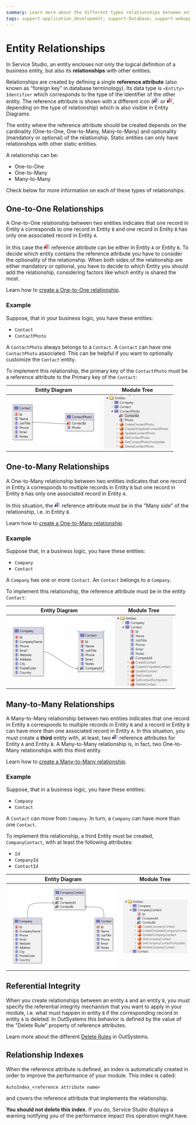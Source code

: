 ```yaml
---
summary: Learn more about the different types relationships between entities in OutSystems.
tags: support-application_development; support-Database; support-webapps
---
```


# Entity Relationships

In Service Studio, an entity encloses not only the logical definition of a business entity, but also its **relationships** with other entities.

Relationships are created by defining a single **reference attribute** (also known as "foreign key" in database terminology). Its data type is `<Entity> Identifier` which corresponds to the type of the Identifier of the other entity. The reference attribute is shown with a different icon (![reference attribute icon](<images/reference-attr.png>) or ![key reference attribute icon](<images/key-reference-attr.png>), depending on the type of relationship) which is also visible in Entity Diagrams. 

The entity where the reference attribute should be created depends on the cardinality (One-to-One, One-to-Many, Many-to-Many) and optionality (mandatory or optional) of the relationship. Static entities can only have relationships with other static entities.

A relationship can be:

* One-to-One
* One-to-Many
* Many-to-Many

Check below for more information on each of these types of relationships.


## One-to-One Relationships

A One-to-One relationship between two entities indicates that one record in Entity `A` corresponds to one record in Entity `B` and one record in Entity `B` has only one associated record in Entity `A`. 

In this case the ![key reference attribute icon](<images/key-reference-attr.png>) reference attribute can be either in Entity `A` or Entity `B`. To decide which entity contains the reference attribute you have to consider the optionality of the relationship. When both sides of the relationship are either mandatory or optional, you have to decide to which Entity you should add the relationship, considering factors like which entity is shared the most.

Learn how to [create a One-to-One relationship](<relationship-one-to-one.md>).

### Example

Suppose, that in your business logic, you have these entities:

* `Contact`
* `ContactPhoto`

A `ContactPhoto` always belongs to a `Contact`. A `Contact` can have one `ContactPhoto` associated. This can be helpful if you want to optionally customize the `Contact` entity.

To implement this relationship, the primary key of the `ContactPhoto` must be a reference attribute to the Primary key of the `Contact`:

Entity Diagram | Module Tree
---------------|------------
![](images/one-to-one-entity-diagram.png) | ![](images/one-to-one-module-tree.jpg)

## One-to-Many Relationships

A One-to-Many relationship between two entities indicates that one record in Entity `A` corresponds to multiple records in Entity `B` but one record in Entity `B` has only one associated record in Entity `A`.

In this situation, the ![reference attribute icon](<images/reference-attr.png>) reference attribute must be in the "Many side" of the relationship, i.e. in Entity `B`.

Learn how to [create a One-to-Many relationship](<relationship-one-to-many.md>).

### Example

Suppose that, in a business logic, you have these entities:

* `Company`
* `Contact`

A `Company` has one or more `Contact`. An `Contact` belongs to a `Company`.

To implement this relationship, the reference attribute must be in the entity `Contact`:

Entity Diagram | Module Tree
---------------|------------
![](images/one-to-many-entity-diagram.png) | ![](images/one-to-many-module-tree.png)


## Many-to-Many Relationships

A Many-to-Many relationship between two entities indicates that one record in Entity `A` corresponds to multiple records in Entity `B` and a record in Entity `B` can have more than one associated record in Entity `A`. In this situation, you must create a **third** entity with, at least, two ![reference attribute icon](<images/reference-attr.png>) reference attributes for Entity `A` and Entity `B`. A Many-to-Many relationship is, in fact, two One-to-Many relationships with this third entity.

Learn how to [create a Many-to-Many relationship](<relationship-many-to-many.md>).

### Example

Suppose, that in a business logic, you have these entities:

* `Company`
* `Contact`

A `Contact` can move from `Company`. In turn, a `Company` can have more than one `Contact`.

To implement this relationship, a third Entity must be created, `CompanyContact`, with at least the following attributes:

* `Id`
* `CompanyId`
* `ContactId`

Entity Diagram | Module Tree
---------------|------------
![](images/many-to-many-entity-diagram.png) | ![](images/many-to-many-module-tree.png)


## Referential Integrity

When you create relationships between an entity `A` and an entity `B`, you must specify the referential integrity mechanism that you want to apply in your module, i.e. what must happen in entity `B` if the corresponding record in entity `A` is deleted. In OutSystems this behavior is defined by the value of the "Delete Rule" property of reference attributes.

Learn more about the different [Delete Rules](<delete-rules.md>) in OutSystems.


## Relationship Indexes

When the reference attribute is defined, an index is automatically created in order to improve the performance of your module. This index is called:

`AutoIndex_<reference attribute name>`

and covers the reference attribute that implements the relationship.

**You should not delete this index.** If you do, Service Studio displays a warning notifying you of the performance impact this operation might have.




